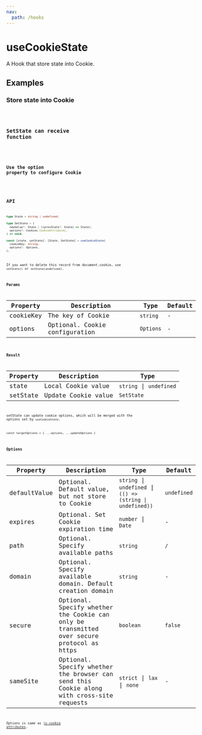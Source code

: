 ```yaml
---
nav:
  path: /hooks
---
```


# useCookieState

A Hook that store state into Cookie.

## Examples

### Store state into Cookie

<code src="./demo/demo1.tsx" />

### SetState can receive function

<code src="./demo/demo2.tsx" />

### Use the option property to configure Cookie

<code src="./demo/demo3.tsx" />

## API

```typescript
type State = string | undefined;

type SetState = (
  newValue?: State | ((prevState?: State) => State),
  options?: Cookies.CookieAttributes,
) => void;

const [state, setState]: [State, SetState] = useCookieState(
  cookieKey: string,
  options?: Options,
);
```

If you want to delete this record from document.cookie, use `setState()` or `setState(undefined)`.

### Params

| Property  | Description                    | Type      | Default |
| --------- | ------------------------------ | --------- | ------- |
| cookieKey | The key of Cookie              | `string`  | -       |
| options   | Optional. Cookie configuration | `Options` | -       |

### Result

| Property | Description         | Type                    |
| -------- | ------------------- | ----------------------- |
| state    | Local Cookie value  | `string` \| `undefined` |
| setState | Update Cookie value | `SetState`              |

setState can update cookie options, which will be merged with the options set by `useCookieState`.

`const targetOptions = { ...options, ...updateOptions }`

### Options

| Property     | Description                                                                                | Type                                                       | Default     |
| ------------ | ------------------------------------------------------------------------------------------ | ---------------------------------------------------------- | ----------- |
| defaultValue | Optional. Default value, but not store to Cookie                                           | `string` \| `undefined` \| `(() => (string \| undefined))` | `undefined` |
| expires      | Optional. Set Cookie expiration time                                                       | `number` \| `Date`                                         | -           |
| path         | Optional. Specify available paths                                                          | `string`                                                   | `/`         |
| domain       | Optional. Specify available domain. Default creation domain                                | `string`                                                   | -           |
| secure       | Optional. Specify whether the Cookie can only be transmitted over secure protocol as https | `boolean`                                                  | `false`     |
| sameSite     | Optional. Specify whether the browser can send this Cookie along with cross-site requests  | `strict` \| `lax` \| `none`                                | -           |

Options is same as [js-cookie attributes](https://github.com/js-cookie/js-cookie#cookie-attributes).
